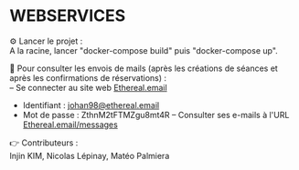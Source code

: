 # WEBSERVICES

⚙️ Lancer le projet : \
A la racine, lancer "docker-compose build" puis "docker-compose up".

📩 Pour consulter les envois de mails (après les créations de séances et après les confirmations de réservations) : \
– Se connecter au site web [Ethereal.email](https://ethereal.email/login)
  * Identifiant : johan98@ethereal.email
  * Mot de passe : ZthnM2tFTMZgu8mt4R
– Consulter ses e-mails à l'URL [Ethereal.email/messages](https://ethereal.email/messages)

👉 Contributeurs : \
Injin KIM, Nicolas Lépinay, Matéo Palmiera
